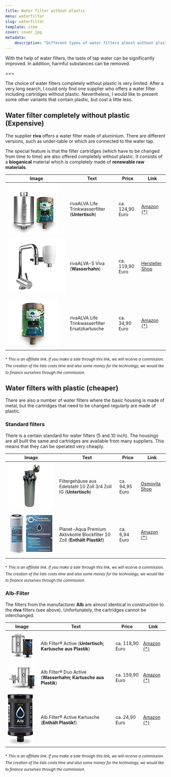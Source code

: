 ```yaml
---
title: Water filter without plastic
menu: waterfilter
slug: waterfilter
template: item
cover: cover.jpg
metadata:
    description: "Different types of water filters almost without plastic. A simple and cheap way to remove pollutants from the water."
---
```


With the help of water filters, the taste of tap water can be significantly improved. In addition, harmful substances can be removed.

===

The choice of water filters completely without plastic is very limited. After a very long search, I could only find one supplier who offers a water filter including cartridges without plastic. Nevertheless, I would like to present some other variants that contain plastic, but cost a little less.

## Water filter completely without plastic (Expensive)

The supplier **riva** offers a water filter made of aluminium. There are different versions, such as under-table or which are connected to the water tap.

The special feature is that the filter cartridges (which have to be changed from time to time) are also offered completely without plastic. It consists of a **bioganical** material which is completely made of **renewable raw materials**.

| Image | Text | Price | Link |
|-------|--------|--------|--------|
| ![rivaALVA Life Trinkwasserfilter](riva-untertisch.jpg) | rivaALVA Life Trinkwasserfilter (**Untertisch**) | ca. 124,90 Euro | [Amazon (*)](https://amzn.to/3CPyX3I) |
| ![rivaALVA-S Viva](riva-wasserhahn.jpg) | rivaALVA-S Viva (**Wasserhahn**) | ca. 119,90 Euro | [Hersteller Shop](https://riva-filter.de/produkt/rivaalva-s-viva-trinkwasserfilter-wasserhahn/) |
| ![rivaALVA Life Trinkwasserfilter Ersatzkartusche](riva-kartusche.jpg) | rivaALVA Life Trinkwasserfilter Ersatzkartusche | ca. 34,90 Euro | [Amazon (*)](https://amzn.to/3w7tjpK) |

 <sub>\* *This is an affiliate link. If you make a sale through this link, we will receive a commission. The creation of the lists costs time and also some money for the technology, we would like to finance ourselves through the commission.*</sub>

## Water filters with plastic (cheaper)

There are also a number of water filters where the basic housing is made of metal, but the cartridges that need to be changed regularly are made of plastic.

### Standard filters

There is a certain standard for water filters (5 and 10 inch). The housings are all built the same and cartridges are available from many suppliers. This means that they can be operated very cheaply.

| Image | Text | Price | Link |
|-------|--------|--------|--------|
| ![Filtergehäuse aus Edelstahl 10 Zoll](standard-filter.jpg) | Filtergehäuse aus Edelstahl 10 Zoll 3/4 Zoll IG (**Untertisch**) | ca. 94,95 Euro | [Osmovita Shop](https://www.osmovita.de/filtergehaeuse-edelstahl-10-zoll-3-4-zoll-ig) |
| ![Planet-Aqua Premium Aktivkohle Blockfilter](standard-kartusche.jpg) | Planet-Aqua Premium Aktivkohle Blockfilter 10 Zoll (**Enthält Plastik!**) | ca. 6,94 Euro | [Amazon (*)](https://amzn.to/3Wm8ulq) |

<sub>\* *This is an affiliate link. If you make a sale through this link, we will receive a commission. The creation of the lists costs time and also some money for the technology, we would like to finance ourselves through the commission.*</sub>

 ### Alb-Filter
 The filters from the manufacturer **Alb** are almost identical in construction to the **riva** filters (see above). Unfortunately, the cartridges cannot be interchanged.

 | Image | Text | Price | Link |
|-------|--------|--------|--------|
| ![Alb Filter® Active Trinkwasserfilter](alb-untertisch.jpg) | Alb Filter® Active (**Untertisch; Kartusche aus Plastik**) | ca. 118,90 Euro | [Amazon (*)](https://amzn.to/3H9WpeJ) |
| ![Alb Filter® Duo Active Trinkwasserfilter](alb-wasserhahn.jpg) | Alb Filter® Duo Active (**Wasserhahn; Kartusche aus Plastik**) | ca. 159,90 Euro | [Amazon (*)](https://amzn.to/3WiNL1v) |
| ![Alb Filter® Active Kartusche](alb-kartusche.jpg) | Alb Filter® Active Kartusche (**Enthält Plastik!**) | ca. 24,90 Euro | [Amazon (*)](https://amzn.to/3H7zEIb) |

 <sub>\* *This is an affiliate link. If you make a sale through this link, we will receive a commission. The creation of the lists costs time and also some money for the technology, we would like to finance ourselves through the commission.*</sub>